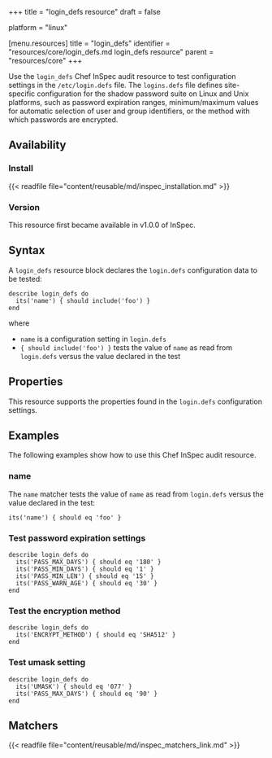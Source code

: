 +++
title = "login_defs resource"
draft = false

platform = "linux"

[menu.resources]
    title = "login_defs"
    identifier = "resources/core/login_defs.md login_defs resource"
    parent = "resources/core"
+++

Use the `login_defs` Chef InSpec audit resource to test configuration settings in the `/etc/login.defs` file. The `logins.defs` file defines site-specific configuration for the shadow password suite on Linux and Unix platforms, such as password expiration ranges, minimum/maximum values for automatic selection of user and group identifiers, or the method with which passwords are encrypted.

## Availability

### Install

{{< readfile file="content/reusable/md/inspec_installation.md" >}}

### Version

This resource first became available in v1.0.0 of InSpec.

## Syntax

A `login_defs` resource block declares the `login.defs` configuration data to be tested:

    describe login_defs do
      its('name') { should include('foo') }
    end

where

- `name` is a configuration setting in `login.defs`
- `{ should include('foo') }` tests the value of `name` as read from `login.defs` versus the value declared in the test

## Properties

This resource supports the properties found in the `login.defs` configuration settings.

## Examples

The following examples show how to use this Chef InSpec audit resource.

### name

The `name` matcher tests the value of `name` as read from `login.defs` versus the value declared in the test:

    its('name') { should eq 'foo' }

### Test password expiration settings

    describe login_defs do
      its('PASS_MAX_DAYS') { should eq '180' }
      its('PASS_MIN_DAYS') { should eq '1' }
      its('PASS_MIN_LEN') { should eq '15' }
      its('PASS_WARN_AGE') { should eq '30' }
    end

### Test the encryption method

    describe login_defs do
      its('ENCRYPT_METHOD') { should eq 'SHA512' }
    end

### Test umask setting

    describe login_defs do
      its('UMASK') { should eq '077' }
      its('PASS_MAX_DAYS') { should eq '90' }
    end

## Matchers

{{< readfile file="content/reusable/md/inspec_matchers_link.md" >}}
